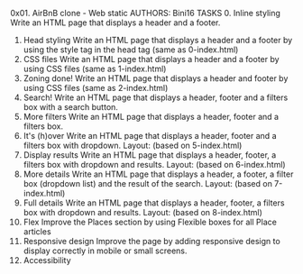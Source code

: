 0x01. AirBnB clone - Web static
AUTHORS: Bini16
TASKS
0. Inline styling
Write an HTML page that displays a header and a footer.
1. Head styling
Write an HTML page that displays a header and a footer by using the style tag in the head tag (same as 0-index.html)
2. CSS files
Write an HTML page that displays a header and a footer by using CSS files (same as 1-index.html)
3. Zoning done!
Write an HTML page that displays a header and footer by using CSS files (same as 2-index.html)
4. Search!
Write an HTML page that displays a header, footer and a filters box with a search button.
5. More filters
Write an HTML page that displays a header, footer and a filters box.
6. It's (h)over
Write an HTML page that displays a header, footer and a filters box with dropdown.
Layout: (based on 5-index.html)
7. Display results
Write an HTML page that displays a header, footer, a filters box with dropdown and results.
Layout: (based on 6-index.html)
8. More details
Write an HTML page that displays a header, a footer, a filter box (dropdown list) and the result of the search.
Layout: (based on 7-index.html)
9. Full details
Write an HTML page that displays a header, footer, a filters box with dropdown and results.
Layout: (based on 8-index.html)
10. Flex
Improve the Places section by using Flexible boxes for all Place articles
11. Responsive design
Improve the page by adding responsive design to display correctly in mobile or small screens.
12. Accessibility
